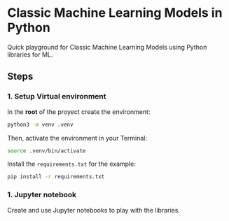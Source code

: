 # Classic Machine Learning Models in Python

Quick playground for Classic Machine Learning Models using Python libraries for ML.

## Steps


### 1. Setup Virtual environment

In the **root** of the proyect create the environment:
``` bash
python3 -m venv .venv
```

Then, activate the environment in your Terminal:
``` bash
source .venv/bin/activate
```

Install the `requirements.txt` for the example:
``` bash
pip install -r requirements.txt
```

### 1. Jupyter notebook

Create and use Jupyter notebooks to play with the libraries.